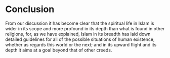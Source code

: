 Conclusion
==========

From our discussion it has become clear that the spiritual life in Islam
is wider in its scope and more profound in its depth than what is found
in other religions, for, as we have explained, Islam in its breadth has
laid down detailed guidelines for all of the possible situations of
human existence, whether as regards this world or the next; and in its
upward flight and its depth it aims at a goal beyond that of other
creeds. 


